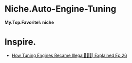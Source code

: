 # Niche.Auto-Engine-Tuning
**My.Top.Favorite!: niche**

# Inspire.
- [How Tuning Engines Became Illegal👮🏻‍♂️| Explained Ep.26](https://youtu.be/yOwDYyOfP44)
